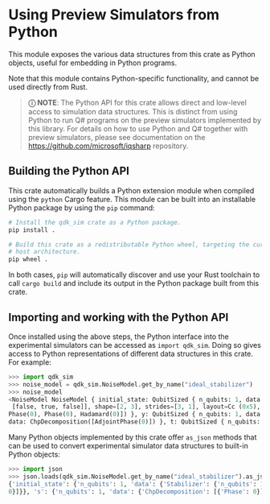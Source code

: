 # Using Preview Simulators from Python

This module exposes the various data structures from this crate as Python objects, useful for embedding in Python programs.

Note that this module contains Python-specific functionality, and cannot be used directly from Rust.

> **ⓘ NOTE**: The Python API for this crate allows direct and low-level access to simulation data structures. This is distinct from using Python to run Q# programs on the preview simulators implemented by this library. For details on how to use Python and Q# together with preview simulators, please see documentation on the <https://github.com/microsoft/iqsharp> repository.

## Building the Python API

This crate automatically builds a Python extension module when compiled using the `python` Cargo feature. This module can be built into an installable Python package by using the `pip` command:

```bash
# Install the qdk_sim crate as a Python package.
pip install .

# Build this crate as a redistributable Python wheel, targeting the current
# host architecture.
pip wheel .
```

In both cases, `pip` will automatically discover and use your Rust toolchain to call `cargo build` and include its output in the Python package built from this crate.

## Importing and working with the Python API

Once installed using the above steps, the Python interface into the experimental simulators can be accessed as `import qdk_sim`. Doing so gives access to Python representations of different data structures in this crate. For example:

```python
>>> import qdk_sim
>>> noise_model = qdk_sim.NoiseModel.get_by_name("ideal_stabilizer")
>>> noise_model
<NoiseModel NoiseModel { initial_state: QubitSized { n_qubits: 1, data: Stabilizer(Tableau { n_qubits: 1, table: [[true, false, false],
 [false, true, false]], shape=[2, 3], strides=[3, 1], layout=Cc (0x5), const ndim=2 }) }, i: QubitSized { n_qubits: 1, data: Sequence([]) }, x: QubitSized { n_qubits: 1, data: ChpDecomposition([Hadamard(0), 
Phase(0), Phase(0), Hadamard(0)]) }, y: QubitSized { n_qubits: 1, data: ChpDecomposition([AdjointPhase(0), Hadamard(0), Phase(0), Phase(0), Hadamard(0), Phase(0)]) }, z: QubitSized { n_qubits: 1, data: ChpDecomposition([Phase(0), Phase(0)]) }, h: QubitSized { n_qubits: 1, data: ChpDecomposition([Hadamard(0)]) }, s: QubitSized { n_qubits: 1, data: ChpDecomposition([Phase(0)]) }, s_adj: QubitSized { n_qubits: 1, 
data: ChpDecomposition([AdjointPhase(0)]) }, t: QubitSized { n_qubits: 1, data: Unsupported }, t_adj: QubitSized { n_qubits: 1, data: Unsupported }, cnot: QubitSized { n_qubits: 1, data: ChpDecomposition([Cnot(0, 1)]) }, z_meas: ZMeasurement { pr_readout_error: 0.0 } }>
```

Many Python objects implemented by this crate offer `as_json` methods that can be used to convert experimental simulator data structures to built-in Python objects:

```python
>>> import json
>>> json.loads(qdk_sim.NoiseModel.get_by_name("ideal_stabilizer").as_json())
{'initial_state': {'n_qubits': 1, 'data': {'Stabilizer': {'n_qubits': 1, 'table': {'v': 1, 'dim': [2, 3], 'data': [True, False, False, False, True, False]}}}}, 'i': {'n_qubits': 1, 'data': {'Sequence': []}}, 'x': {'n_qubits': 1, 'data': {'ChpDecomposition': [{'Hadamard': 0}, {'Phase': 0}, {'Phase': 0}, {'Hadamard': 0}]}}, 'y': {'n_qubits': 1, 'data': {'ChpDecomposition': [{'AdjointPhase': 0}, {'Hadamard': 0}, {'Phase': 0}, {'Phase': 0}, {'Hadamard': 0}, {'Phase': 0}]}}, 'z': {'n_qubits': 1, 'data': {'ChpDecomposition': [{'Phase': 0}, {'Phase': 0}]}}, 'h': {'n_qubits': 1, 'data': {'ChpDecomposition': [{'Hadamard': 
0}]}}, 's': {'n_qubits': 1, 'data': {'ChpDecomposition': [{'Phase': 0}]}}, 's_adj': {'n_qubits': 1, 'data': {'ChpDecomposition': [{'AdjointPhase': 0}]}}, 't': {'n_qubits': 1, 'data': 'Unsupported'}, 't_adj': {'n_qubits': 1, 'data': 'Unsupported'}, 'cnot': {'n_qubits': 1, 'data': {'ChpDecomposition': [{'Cnot': [0, 1]}]}}, 'z_meas': {'ZMeasurement': {'pr_readout_error': 0.0}}}
```
